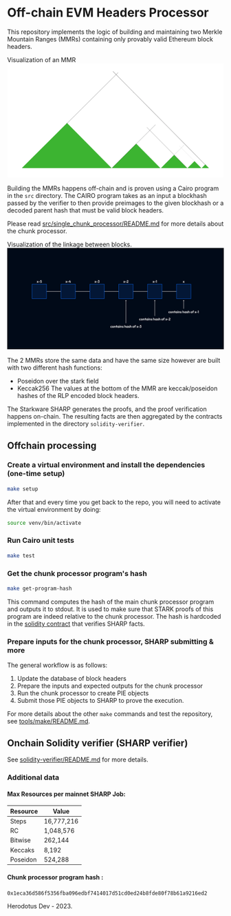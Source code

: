 # Off-chain EVM Headers Processor

This repository implements the logic of building and maintaining two Merkle Mountain Ranges (MMRs) containing only provably valid Ethereum block headers.

Visualization of an MMR
![merkle mountain range tree](.github/mmr.png)

Building the MMRs happens off-chain and is proven using a Cairo program in the `src` directory.
The CAIRO program takes as an input a blockhash passed by the verifier to then provide preimages to the given blockhash or a decoded parent hash that must be valid block headers.

Please read [src/single_chunk_processor/README.md](src/single_chunk_processor/README.md) for more details about the chunk processor.

Visualization of the linkage between blocks.
![linked blocks](.github/blocks-linkage.png?raw=true)

The 2 MMRs store the same data and have the same size however are built with two different hash functions:

- Poseidon over the stark field
- Keccak256
  The values at the bottom of the MMR are keccak/poseidon hashes of the RLP encoded block headers.

The Starkware SHARP generates the proofs, and the proof verification happens on-chain. The resulting facts are then aggregated by the contracts implemented in the directory `solidity-verifier`.

## Offchain processing

### Create a virtual environment and install the dependencies (one-time setup)

```bash
make setup
```
After that and every time you get back to the repo, you will need to activate the virtual environment by doing:

```bash
source venv/bin/activate
```

### Run Cairo unit tests

```bash
make test
```

### Get the chunk processor program's hash


```bash
make get-program-hash
```
This command computes the hash of the main chunk processor program and outputs it to stdout. It is used to make sure that STARK proofs of this program are indeed relative to the chunk processor. The hash is hardcoded in the [solidity contract](../../solidity-verifier/src/SharpFactsAggregator.sol)  that verifies SHARP facts.  

### Prepare inputs for the chunk processor, SHARP submitting & more

The general workflow is as follows: 
1) Update the database of block headers
2) Prepare the inputs and expected outputs for the chunk processor
3) Run the chunk processor to create PIE objects
4) Submit those PIE objects to SHARP to prove the execution. 


For more details about the other `make` commands and test the repository, see [tools/make/README.md](tools/make/README.md).



## Onchain Solidity verifier (SHARP verifier)

See [solidity-verifier/README.md](solidity-verifier/README.md) for more details.

### Additional data

#### Max Resources per mainnet SHARP Job:

| Resource | Value      |
| -------- | ---------- |
| Steps    | 16,777,216 |
| RC       | 1,048,576  |
| Bitwise  | 262,144    |
| Keccaks  | 8,192      |
| Poseidon | 524,288    |

#### Chunk processor program hash :

`0x1eca36d586f5356fba096edbf7414017d51cd0ed24b8fde80f78b61a9216ed2`

Herodotus Dev - 2023.
